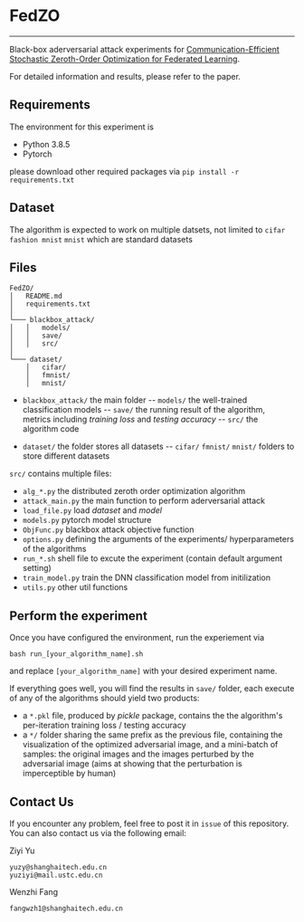 # FedZO
-----------------------------------------------------------------------------------------------
Black-box aderversarial attack experiments for  [Communication-Efficient Stochastic Zeroth-Order Optimization for Federated Learning](https://arxiv.org/abs/2201.09531).

For detailed information and results, please refer to the paper.

## Requirements
The environment for this experiment is 
* Python 3.8.5
* Pytorch

please download other required packages via `pip install -r requirements.txt`

## Dataset
The algorithm is expected to work on multiple datsets, not limited to `cifar` `fashion mnist` `mnist` which are standard datasets

## Files
```
FedZO/
│   README.md
│   requirements.txt    
│
└─── blackbox_attack/
│   │   models/
│   │   save/
│   │   src/
│   
└─── dataset/
    │   cifar/
    │   fmnist/
    │   mnist/
```
- `blackbox_attack/` the main folder
-- `models/` the well-trained classification models
-- `save/` the running result of the algorithm, metrics including *training loss* and *testing accuracy*
-- `src/` the algorithm code

- `dataset/` the folder stores all datasets
-- `cifar/` `fmnist/` `mnist/` folders to store different datasets

`src/` contains multiple files:
- `alg_*.py` the distributed zeroth order optimization algorithm
- `attack_main.py` the main function to perform aderversarial attack
- `load_file.py`  load *dataset* and *model*
- `models.py` pytorch model structure
- `ObjFunc.py` blackbox attack objective function
- `options.py` defining the arguments of the experiments/ hyperparameters of the algorithms
- `run_*.sh` shell file to excute the experiment (contain default argument setting)
- `train_model.py` train the DNN classification model from initilization
- `utils.py` other util functions

## Perform the experiment
Once you have configured the environment, run the experiement via 
```
bash run_[your_algorithm_name].sh
```
and replace `[your_algorithm_name]` with your desired experiment name.

If everything goes well, you will find the results in `save/` folder, each execute of any of the algorithms should yield two products:
- a `*.pkl` file, produced by *pickle* package, contains the the algorithm's per-iteration training loss / testing accuracy
- a `*/` folder sharing the same prefix as the previous file, containing the visualization of the optimized adversarial image, and a mini-batch of samples: the original images and the images perturbed by the adversarial image (aims at showing that the perturbation is imperceptible by human)

## Contact Us
If you encounter any problem, feel free to post it in `issue` of this repository. You can also contact us via the following email:

Ziyi Yu
```
yuzy@shanghaitech.edu.cn
yuziyi@mail.ustc.edu.cn
```

Wenzhi Fang
```
fangwzh1@shanghaitech.edu.cn
```